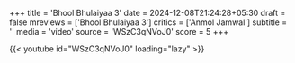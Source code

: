 +++
title = 'Bhool Bhulaiyaa 3'
date = 2024-12-08T21:24:28+05:30
draft = false
mreviews = ['Bhool Bhulaiyaa 3']
critics = ['Anmol Jamwal']
subtitle = ''
media = 'video'
source = 'WSzC3qNVoJ0'
score = 5
+++

{{< youtube id="WSzC3qNVoJ0" loading="lazy" >}}
